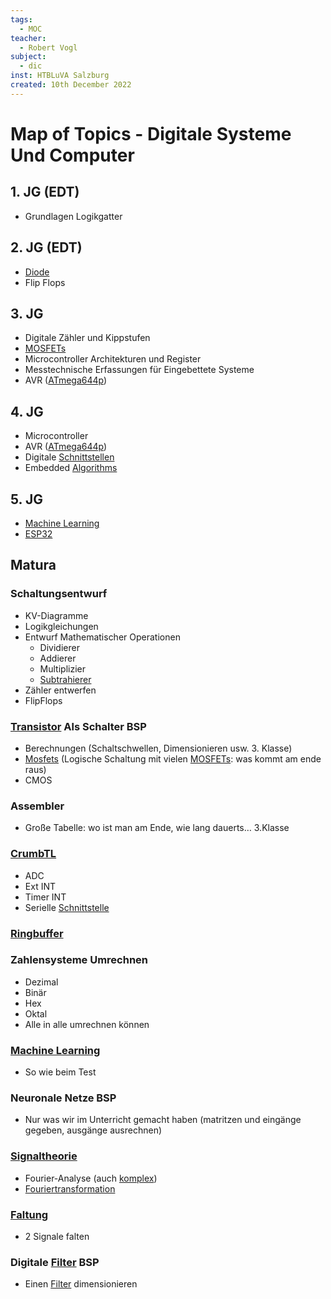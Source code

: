 ```yaml
---
tags:
  - MOC
teacher:
  - Robert Vogl
subject:
  - dic
inst: HTBLuVA Salzburg
created: 10th December 2022
---
```


# Map of Topics - Digitale Systeme Und Computer

## 1. JG (EDT)

- Grundlagen Logikgatter

## 2. JG (EDT)

- [Diode](../Hardwareentwicklung/Halbleiter/Diode.md)
- Flip Flops

## 3. JG

- Digitale Zähler und Kippstufen
- [MOSFETs](../Hardwareentwicklung/Halbleiter/Metall-Oxid-Halbleiter-Feldeffekttransistor.md)
- Microcontroller Architekturen und Register
- Messtechnische Erfassungen für Eingebettete Systeme 
- AVR ([ATmega644p](AVR%20ATmega644p.md))

## 4. JG

- Microcontroller
- AVR ([ATmega644p](AVR%20ATmega644p.md))
- Digitale [Schnittstellen](Interfaces/{MOC}%20Schnittstellen.md)
- Embedded [Algorithms](../software-technik/ds-algo/{MOC}%20Algorithms.md)

## 5. JG

- [Machine Learning](Machine%20Learning.md)
- [ESP32](ESP32.md)

## Matura

### Schaltungsentwurf

- KV-Diagramme
- Logikgleichungen
- Entwurf Mathematischer Operationen
	- Dividierer
	- Addierer
	- Multiplizier
	- [Subtrahierer](../Hardwareentwicklung/OPV-Subtrahierer.md)
- Zähler entwerfen
- FlipFlops

### [Transistor](../Hardwareentwicklung/Halbleiter/{MOC}%20Transistor.md) Als Schalter BSP

- Berechnungen (Schaltschwellen, Dimensionieren usw. 3. Klasse)
- [Mosfets](../Hardwareentwicklung/Halbleiter/Metall-Oxid-Halbleiter-Feldeffekttransistor.md) (Logische Schaltung mit vielen [MOSFETs](../Hardwareentwicklung/Halbleiter/Metall-Oxid-Halbleiter-Feldeffekttransistor.md): was kommt am ende raus)
- CMOS

### Assembler

- Große Tabelle: wo ist man am Ende, wie lang dauerts… 3.Klasse

### [CrumbTL](AVR%20ATmega644p.md)

- ADC
- Ext INT
- Timer INT
- Serielle [Schnittstelle](Interfaces/{MOC}%20Schnittstellen.md)

### [Ringbuffer](Ringbuffer.md)

### Zahlensysteme Umrechnen

- Dezimal
- Binär
- Hex
- Oktal
- Alle in alle umrechnen können

### [Machine Learning](Machine%20Learning.md)

- So wie beim Test

### Neuronale Netze BSP

- Nur was wir im Unterricht gemacht haben (matritzen und eingänge gegeben, ausgänge ausrechnen)

### [Signaltheorie](Signaltheorie.md)

- Fourier-Analyse (auch [komplex](Komplexe%20Zahlen.md))
- [Fouriertransformation](Fourier%20Transformation.md)

### [Faltung](../Systemtheorie/Faltung.md)

- 2 Signale falten

### Digitale [Filter](../Hardwareentwicklung/Filter.md) BSP

- Einen [Filter](../Hardwareentwicklung/Filter.md) dimensionieren 